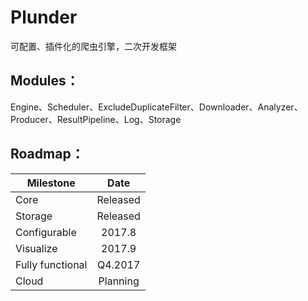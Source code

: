 # Plunder

可配置、插件化的爬虫引擎，二次开发框架

## Modules：

Engine、Scheduler、ExcludeDuplicateFilter、Downloader、Analyzer、Producer、ResultPipeline、Log、Storage

## Roadmap：

| Milestone        | Date               |
| ---------------- |:------------------:|
| Core             | Released           |
| Storage          | Released           |
| Configurable     | 2017.8             |
| Visualize        | 2017.9             |
| Fully functional | Q4.2017            |
| Cloud            | Planning           |

